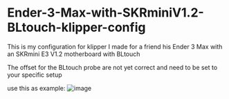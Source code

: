 # Ender-3-Max-with-SKRminiV1.2-BLtouch-klipper-config
This is my configuration for klipper I made for a friend his Ender 3 Max with an SKRmini E3 V1.2 motherboard with BLtouch


The offset for the BLtouch probe are not yet correct and need to be set to your specific setup

use this as example:
![image](https://user-images.githubusercontent.com/72894150/152224077-444793e1-d42b-467b-ac36-6629610c75f2.png)

 

